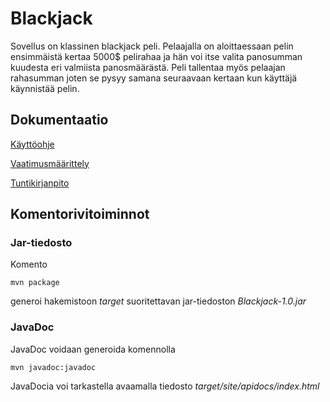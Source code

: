 # Blackjack

Sovellus on klassinen blackjack peli. Pelaajalla on aloittaessaan pelin ensimmäistä kertaa 5000$ pelirahaa ja hän voi itse valita panosumman kuudesta eri valmiista panosmäärästä. Peli tallentaa myös pelaajan rahasumman joten se pysyy samana seuraavaan kertaan kun käyttäjä käynnistää pelin.

## Dokumentaatio
[Käyttöohje](https://github.com/MatsHednas/otm-harjoitustyo/blob/master/dokumentaatio/kayttoohje.md)

[Vaatimusmäärittely](https://github.com/MatsHednas/otm-harjoitustyo/blob/master/dokumentaatio/vaatimusmaarittely.md)

[Tuntikirjanpito](https://github.com/MatsHednas/otm-harjoitustyo/blob/master/dokumentaatio/tuntikirjanpito.md)

## Komentorivitoiminnot

### Jar-tiedosto

Komento

```
mvn package
```

generoi hakemistoon _target_ suoritettavan jar-tiedoston _Blackjack-1.0.jar_

### JavaDoc

JavaDoc voidaan generoida komennolla

```
mvn javadoc:javadoc
```

JavaDocia voi tarkastella avaamalla tiedosto _target/site/apidocs/index.html_
